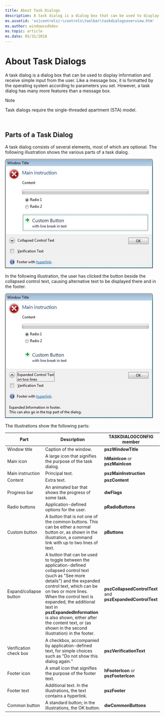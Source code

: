 ```yaml
---
title: About Task Dialogs
description: A task dialog is a dialog box that can be used to display information and receive simple input from the user.
ms.assetid: 'vs|controls|~\controls\toolbar\taskdialogsoverview.htm'
ms.author: windowssdkdev
ms.topic: article
ms.date: 05/31/2018
---
```


# About Task Dialogs

A task dialog is a dialog box that can be used to display information and receive simple input from the user. Like a message box, it is formatted by the operating system according to parameters you set. However, a task dialog has many more features than a message box.

> [!Note]  
> Task dialogs require the single-threaded apartment (STA) model.

 

## Parts of a Task Dialog

A task dialog consists of several elements, most of which are optional. The following illustration shows the various parts of a task dialog.

![screen shot of a window showing various buttons, including one next to collapsed control text](images/taskdialog.jpg)

In the following illustration, the user has clicked the button beside the collapsed control text, causing alternative text to be displayed there and in the footer.

![screen shot of the previous window, but with two lines of expanded control text](images/taskdialogexpand.jpg)

The illustrations show the following parts:



| Part                   | Description                                                                                                                                                                                                                                                                                                                                                                          | TASKDIALOGCONFIG member                                    |
|------------------------|--------------------------------------------------------------------------------------------------------------------------------------------------------------------------------------------------------------------------------------------------------------------------------------------------------------------------------------------------------------------------------------|------------------------------------------------------------|
| Window title           | Caption of the window.                                                                                                                                                                                                                                                                                                                                                               | **pszWindowTitle**                                         |
| Main icon              | A large icon that signifies the purpose of the task dialog.                                                                                                                                                                                                                                                                                                                          | **hMainIcon** or **pszMainIcon**                           |
| Main instruction       | Principal text.                                                                                                                                                                                                                                                                                                                                                                      | **pszMainInstruction**                                     |
| Content                | Extra text.                                                                                                                                                                                                                                                                                                                                                                          | **pszContent**                                             |
| Progress bar           | An animated bar that shows the progress of some task.                                                                                                                                                                                                                                                                                                                                | **dwFlags**                                                |
| Radio buttons          | Application-defined options for the user.                                                                                                                                                                                                                                                                                                                                            | **pRadioButtons**                                          |
| Custom button          | A button that is not one of the common buttons. This can be either a normal button or, as shown in the illustration, a command link with up to two lines of text.                                                                                                                                                                                                                    | **pButtons**                                               |
| Expand/collapse button | A button that can be used to toggle between the application-defined collapsed control text (such as "See more details") and the expanded control text, which can be on two or more lines. When the control text is expanded, the additional text in **pszExpandedInformation** is also shown, either after the content text, or (as shown in the second illustration) in the footer. | **pszCollapsedControlText** and **pszExpandedControlText** |
| Verification check box | A checkbox, accompanied by application-defined text, for simple choices such as "Do not show this dialog again."                                                                                                                                                                                                                                                                     | **pszVerificationText**                                    |
| Footer icon            | A small icon that signifies the purpose of the footer text.                                                                                                                                                                                                                                                                                                                          | **hFooterIcon** or **pszFooterIcon**                       |
| Footer text            | Additional text. In the illustrations, the text contains a hyperlink.                                                                                                                                                                                                                                                                                                                | **pszFooter**                                              |
| Common button          | A standard button; in the illustrations, the OK button.                                                                                                                                                                                                                                                                                                                              | **dwCommonButtons**                                        |



 

 

 




